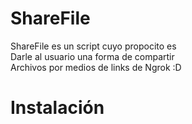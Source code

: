 # ShareFile
ShareFile es un script cuyo propocito es </br>
Darle al usuario una forma de compartir </br>
Archivos por medios de links de Ngrok :D </br>

# Instalación 
